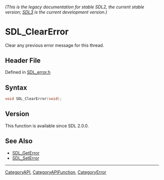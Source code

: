 ###### (This is the legacy documentation for stable SDL2, the current stable version; [SDL3](https://wiki.libsdl.org/SDL3/) is the current development version.)
# SDL_ClearError

Clear any previous error message for this thread.

## Header File

Defined in [SDL_error.h](https://github.com/libsdl-org/SDL/blob/SDL2/include/SDL_error.h)

## Syntax

```c
void SDL_ClearError(void);
```

## Version

This function is available since SDL 2.0.0.

## See Also

- [SDL_GetError](SDL_GetError)
- [SDL_SetError](SDL_SetError)

----
[CategoryAPI](CategoryAPI), [CategoryAPIFunction](CategoryAPIFunction), [CategoryError](CategoryError)

